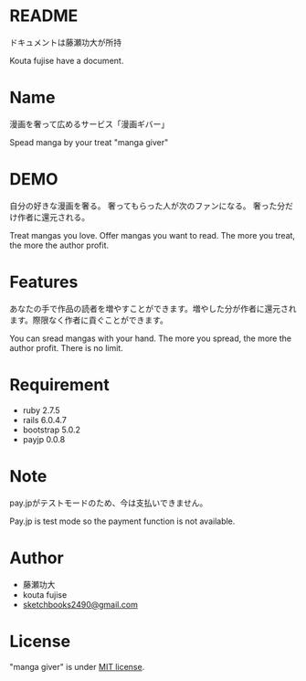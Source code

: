 # README

ドキュメントは藤瀬功大が所持

Kouta fujise have a document.

# Name

漫画を奢って広めるサービス「漫画ギバー」

Spead manga by your treat "manga giver"

# DEMO

自分の好きな漫画を奢る。
奢ってもらった人が次のファンになる。
奢った分だけ作者に還元される。

Treat mangas you love.
Offer mangas you want to read.
The more you treat, the more the author profit.

# Features

あなたの手で作品の読者を増やすことができます。増やした分が作者に還元されます。際限なく作者に貢ぐことができます。

You can sread mangas with your hand. The more you spread, the more the author profit. There is no limit.

# Requirement

* ruby 2.7.5
* rails 6.0.4.7
* bootstrap 5.0.2
* payjp 0.0.8

<!-- 
# Installation

Requirementで列挙したライブラリなどのインストール方法を説明する

```bash
pip install huga_package
```

# Usage

DEMOの実行方法など、"hoge"の基本的な使い方を説明する

```bash
git clone https://github.com/hoge/~
cd examples
python demo.py 
```
 -->

# Note

pay.jpがテストモードのため、今は支払いできません。

Pay.jp is test mode so the payment function is not available.

# Author

* 藤瀬功大
* kouta fujise
* sketchbooks2490@gmail.com

# License
<!-- ライセンスを明示する -->

"manga giver" is under [MIT license](https://en.wikipedia.org/wiki/MIT_License).

<!-- 社内向けなら社外秘であることを明示してる

"manga giver" is Confidential. -->

